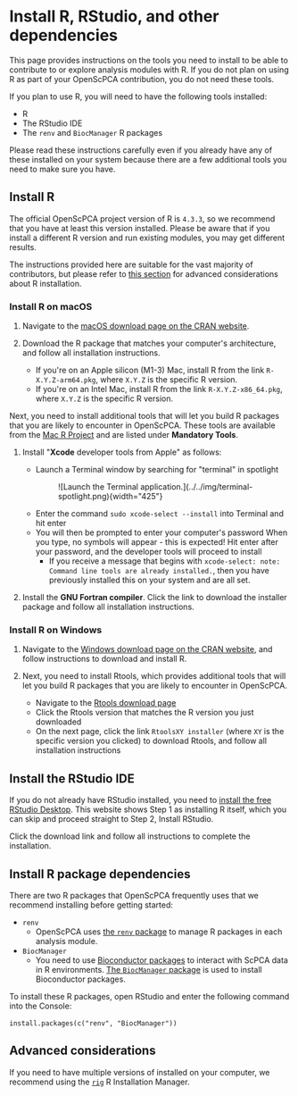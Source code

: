 # Install R, RStudio, and other dependencies

This page provides instructions on the tools you need to install to be able to contribute to or explore analysis modules with R.
If you do not plan on using R as part of your OpenScPCA contribution, you do not need these tools.

If you plan to use R, you will need to have the following tools installed:

- R
- The RStudio IDE
- The `renv` and `BiocManager` R packages

Please read these instructions carefully even if you already have any of these installed on your system because there are a few additional tools you need to make sure you have.

## Install R

The official OpenScPCA project version of R is `4.3.3`, so we recommend that you have at least this version installed.
Please be aware that if you install a different R version and run existing modules, you may get different results.

The instructions provided here are suitable for the vast majority of contributors, but please refer to [this section](#advanced-considerations) for advanced considerations about R installation.


### Install R on macOS

1. Navigate to the [macOS download page on the CRAN website](https://cran.r-project.org/bin/macosx/).

2. Download the R package that matches your computer's architecture, and follow all installation instructions.
    - If you're on an Apple silicon (M1-3) Mac, install R from the link `R-X.Y.Z-arm64.pkg`, where `X.Y.Z` is the specific R version.
    - If you're on an Intel Mac, install R from the link `R-X.Y.Z-x86_64.pkg`, where `X.Y.Z` is the specific R version.


Next, you need to install additional tools that will let you build R packages that you are likely to encounter in OpenScPCA.
These tools are available from the [Mac R Project](https://mac.r-project.org/tools/) and are listed under **Mandatory Tools**.

1. Install "**Xcode** developer tools from Apple" as follows:
    - Launch a Terminal window by searching for "terminal" in spotlight
      <figure markdown="span">
        ![Launch the Terminal application.](../../img/terminal-spotlight.png){width="425"}
      </figure>
    - Enter the command `sudo xcode-select --install` into Terminal and hit enter
    - You will then be prompted to enter your computer's password
  When you type, no symbols will appear - this is expected!
  Hit enter after your password, and the developer tools will proceed to install
        - If you receive a message that begins with `xcode-select: note: Command line tools are already installed.`, then you have previously installed this on your system and are all set.

1. Install the **GNU Fortran compiler**.
Click the link to download the installer package and follow all installation instructions.


### Install R on Windows


1. Navigate to the [Windows download page on the CRAN website](https://cran.r-project.org/bin/windows/base/), and follow instructions to download and install R.

2. Next, you need to install Rtools, which provides additional tools that will let you build R packages that you are likely to encounter in OpenScPCA.
    - Navigate to the [Rtools download page](https://cran.r-project.org/bin/windows/Rtools/)
    - Click the Rtools version that matches the R version you just downloaded
    - On the next page, click the link `RtoolsXY installer` (where `XY` is the specific version you clicked) to download Rtools, and follow all installation instructions




## Install the RStudio IDE

If you do not already have RStudio installed, you need to [install the free RStudio Desktop](https://posit.co/download/rstudio-desktop/).
This website shows Step 1 as installing R itself, which you can skip and proceed straight to Step 2, Install RStudio.

Click the download link and follow all instructions to complete the installation.

## Install R package dependencies

There are two R packages that OpenScPCA frequently uses that we recommend installing before getting started:

- `renv`
  - OpenScPCA uses [the `renv` package](https://rstudio.github.io/renv/articles/renv.html) to manage R packages in each analysis module.
- `BiocManager`
  - You need to use [Bioconductor packages](https://bioconductor.org/) to interact with ScPCA data in R environments.
  [The `BiocManager` package](https://cran.r-project.org/web/packages/BiocManager/vignettes/BiocManager.html) is used to install Bioconductor packages.


To install these R packages, open RStudio and enter the following command into the Console:

```
install.packages(c("renv", "BiocManager"))
```


## Advanced considerations

If you need to have multiple versions of installed on your computer, we recommend using the [`rig`](https://github.com/r-lib/rig) R Installation Manager.